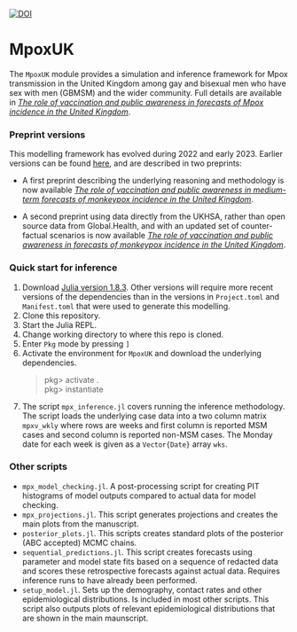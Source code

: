 [![DOI](https://zenodo.org/badge/592849504.svg)](https://zenodo.org/badge/latestdoi/592849504)

# MpoxUK

The `MpoxUK` module provides a simulation and inference framework for Mpox transmission in the United Kingdom among gay and bisexual men who have sex with men (GBMSM) and the wider community. Full details are available in [_The role of vaccination and public awareness in forecasts of Mpox incidence in the United Kingdom_](https://www.nature.com/articles/s41467-023-38816-8).
### Preprint versions

This modelling framework has evolved during 2022 and early 2023. Earlier versions can be found [here](https://github.com/SamuelBrand1/MonkeypoxUK), and are described in two preprints:

* A first preprint describing the underlying reasoning and methodology is now available [_The role of vaccination and public awareness in medium-term forecasts of monkeypox incidence in the United Kingdom_](https://www.medrxiv.org/content/10.1101/2022.08.15.22278788v1).

* A second preprint using data directly from the UKHSA, rather than open source data from Global.Health, and with an updated set of counter-factual scenarios is now available [_The role of vaccination and public awareness in forecasts of monkeypox incidence in the United Kingdom_](https://www.researchsquare.com/article/rs-2162921/v1).

### Quick start for inference

1. Download [Julia version 1.8.3](https://julialang.org/downloads/oldreleases/). Other versions will require more recent versions of the dependencies than in the versions in `Project.toml` and `Manifest.toml` that were used to generate this modelling.
2. Clone this repository.
3. Start the Julia REPL.
4. Change working directory to where this repo is cloned.
5. Enter `Pkg` mode by pressing `]`
6. Activate the environment for `MpoxUK` and download the underlying dependencies.
    > pkg> activate . \
    > pkg> instantiate
7. The script `mpx_inference.jl` covers running the inference methodology. The script loads the underlying case data into a two column matrix `mpxv_wkly` where rows are weeks and first column is reported MSM cases and second column is reported non-MSM cases. The Monday date for each week is given as a `Vector{Date}` array `wks`.

### Other scripts

* `mpx_model_checking.jl`. A post-processing script for creating PIT histograms of model outputs compared to actual data for model checking.
* `mpx_projections.jl`. This script generates projections and creates the main plots from the manuscript.
* `posterior_plots.jl`. This scripts creates standard plots of the posterior (ABC accepted) MCMC chains.
* `sequential_predictions.jl`. This script creates forecasts using parameter and model state fits based on a sequence of redacted data and scores these retrospective forecasts against actual data. Requires inference runs to have already been performed.
* `setup_model.jl`. Sets up the demography, contact rates and other epidemiological distributions. Is included in most other scripts. This script also outputs plots of relevant epidemiological distributions that are shown in the main maunscript.
